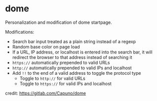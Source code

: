 # dome

Personalization and modification of dome startpage.

Modifications:
* Search bar input treated as a plain string instead of a regexp
* Random base color on page load
* If a URL, IP address, or localhost is entered into the search bar, it will redirect the browser to that address instead of searching it
* `https://` automatically prepended to valid URLs
* `http://` automatically prepended to valid IPs and localhost
* Add `!!` to the end of a valid address to toggle the protocol type
    * Toggle to `http://` for valid URLs
    * Toggle to `https://` for valid IPs and localhost

credit: https://gitlab.com/Capuno/dome
